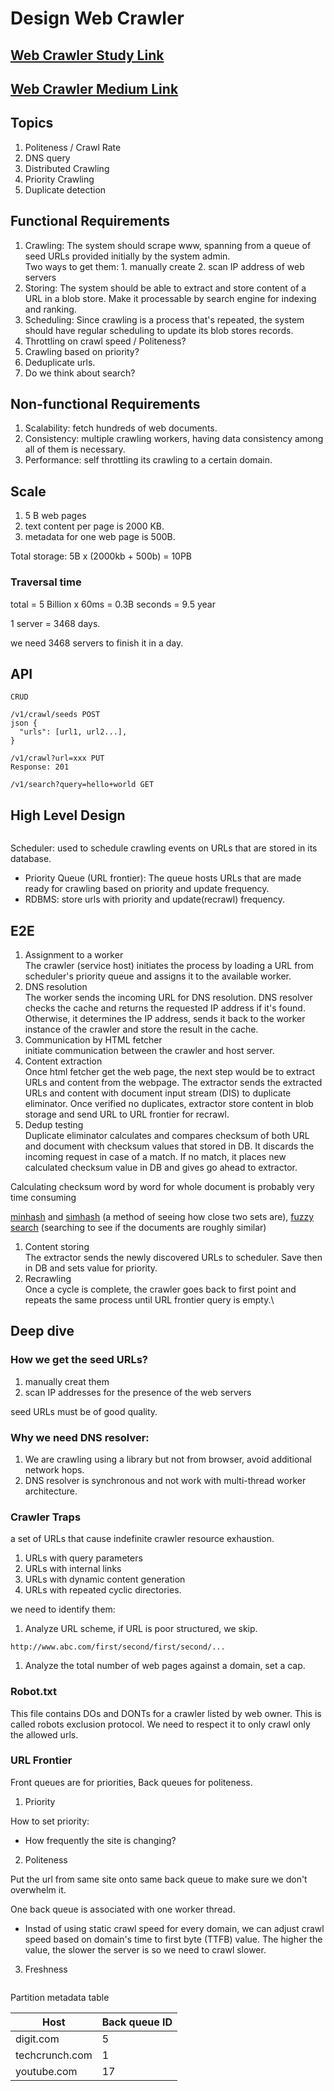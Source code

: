 # Design Web Crawler

## [Web Crawler Study Link](https://github.com/donnemartin/system-design-primer/blob/master/solutions/system\_design/web\_crawler/README.md)

## [Web Crawler Medium Link](https://jc1175.medium.com/how-i-would-design-a-web-crawler-9013251fa9f3)

## Topics

1. Politeness / Crawl Rate
2. DNS query
3. Distributed Crawling
4. Priority Crawling
5. Duplicate detection

## Functional Requirements

1. Crawling: The system should scrape www, spanning from a queue of seed URLs provided initially by the system admin.\
   Two ways to get them: 1. manually create 2. scan IP address of web servers
2. Storing: The system should be able to extract and store content of a URL in a blob store. Make it processable by search engine for indexing and ranking.
3. Scheduling: Since crawling is a process that's repeated, the system should have regular scheduling to update its blob stores records.
4. Throttling on crawl speed / Politeness?
5. Crawling based on priority?
6. Deduplicate urls.
7. Do we think about search?

## Non-functional Requirements

1. Scalability: fetch hundreds of web documents.
2. Consistency: multiple crawling workers, having data consistency among all of them is necessary.
3. Performance: self throttling its crawling to a certain domain.

## Scale

1. 5 B web pages
2. text content per page is 2000 KB.
3. metadata for one web page is 500B.

Total storage: 5B x (2000kb + 500b) = 10PB

### Traversal time

total = 5 Billion x 60ms = 0.3B seconds = 9.5 year

1 server = 3468 days.

we need 3468 servers to finish it in a day.

## API

```
CRUD

/v1/crawl/seeds POST
json {
  "urls": [url1, url2...],
}

/v1/crawl?url=xxx PUT
Response: 201

/v1/search?query=hello+world GET
```

## High Level Design

<img src="../../.gitbook/assets/file.excalidraw (14).svg" alt="" class="gitbook-drawing">

Scheduler: used to schedule crawling events on URLs that are stored in its database.

* Priority Queue (URL frontier): The queue hosts URLs that are made ready for crawling based on priority and update frequency.
* RDBMS: store urls with priority and update(recrawl) frequency.&#x20;

## E2E

1. Assignment to a worker\
   The crawler (service host) initiates the process by loading a URL from scheduler's priority queue and assigns it to the available worker.
2. DNS resolution\
   The worker sends the incoming URL for DNS resolution. DNS resolver checks the cache and returns the requested IP address if it's found. Otherwise, it determines the IP address, sends it back to the worker instance of the crawler and store the result in the cache.
3. Communication by HTML fetcher\
   initiate communication between the crawler and host server.
4. Content extraction\
   Once html fetcher get the web page, the next step would be to extract URLs and content from the webpage. The extractor sends the extracted URLs and content with document input stream (DIS) to duplicate eliminator. Once verified no duplicates, extractor store content in blob storage and send URL to URL frontier for recrawl.
5. Dedup testing\
   Duplicate eliminator calculates and compares checksum of both URL and document with checksum values that stored in DB.  It discards the incoming request in case of a match. If no match, it places new calculated checksum value in DB and gives go ahead to extractor.

Calculating checksum word by word for whole document is probably very time consuming

[minhash](https://en.wikipedia.org/wiki/MinHash) and [simhash](https://en.wikipedia.org/wiki/SimHash) (a method of seeing how close two sets are), [fuzzy search](https://en.wikipedia.org/wiki/Approximate\_string\_matching) (searching to see if the documents are roughly similar)

1. Content storing\
   The extractor sends the newly discovered URLs to scheduler. Save then in DB and sets value for priority.
2. Recrawling\
   Once a cycle is complete, the crawler goes back to first point and repeats the same process until URL frontier query is empty.\


## Deep dive

### How we get the seed URLs?

1. manually creat them
2. scan IP addresses for the presence of the web servers

seed URLs must be of good quality.

### Why we need DNS resolver:

1. We are crawling using a library but not from browser, avoid additional network hops.
2. DNS resolver is synchronous and not work with multi-thread worker architecture.

### Crawler Traps

a set of URLs that cause indefinite crawler resource exhaustion.

1. URLs with query parameters
2. URLs with internal links
3. URLs with dynamic content generation
4. URLs with repeated cyclic directories.

we need to identify them:

1. Analyze URL scheme, if URL is poor structured, we skip.

```
http://www.abc.com/first/second/first/second/...
```

1. Analyze the total number of web pages against a domain, set a cap.

### Robot.txt

This file contains DOs and DONTs for a crawler listed by web owner. This is called robots exclusion protocol. We need to respect it to only crawl only the allowed urls.

### URL Frontier

Front queues are for priorities, Back queues for politeness.

1. Priority

How to set priority:

* How frequently the site is changing?

2. Politeness

Put the url from same site onto same back queue to make sure we don't overwhelm it.

One back queue is associated with one worker thread.

* Instad of using static crawl speed for every domain, we can adjust crawl speed based on domain's time to first byte (TTFB) value. The higher the value, the slower the server is so we need to crawl slower.

3. Freshness



<img src="../../.gitbook/assets/file.excalidraw (30).svg" alt="" class="gitbook-drawing">

Partition metadata table

| Host           | Back queue ID |
| -------------- | ------------- |
| digit.com      | 5             |
| techcrunch.com | 1             |
| youtube.com    | 17            |

